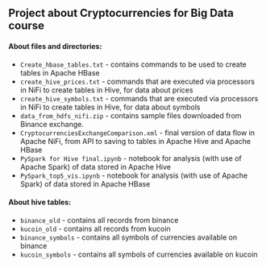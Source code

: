## Project about Cryptocurrencies for Big Data course


#### About files and directories:

* `Create_hbase_tables.txt` - contains commands to be used to create tables in Apache HBase
* `create_hive_prices.txt` - commands that are executed via processors in NiFi to create tables in Hive, for data about prices
* `create_hive_symbols.txt` - commands that are executed via processors in NiFi to create tables in Hive, for data about symbols
* `data_from_hdfs_nifi.zip` - contains sample files downloaded from Binance exchange.
* `CryptocurrenciesExchangeComparison.xml` - final version of data flow in Apache NiFi, from API to saving to tables in Apache Hive and Apache HBase
* `PySpark for Hive final.ipynb` - notebook for analysis (with use of Apache Spark) of data stored in Apache Hive
* `PySpark_top5_vis.ipynb` - notebook for analysis (with use of Apache Spark) of data stored in Apache HBase

#### About hive tables:
  * `binance_old` - contains all records from binance 
  * `kucoin_old` - contains all records from kucoin
  * `binance_symbols` - contains all symbols of currencies available on binance
  * `kucoin_symbols` - contains all symbols of currencies available on kucoin
